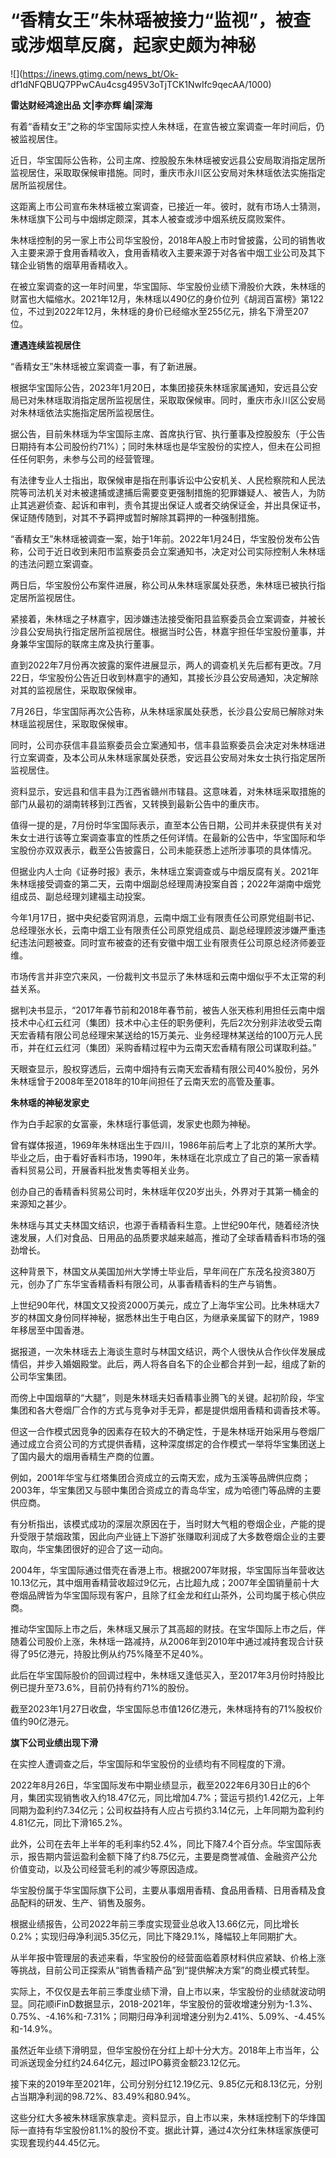 # “香精女王”朱林瑶被接力“监视”，被查或涉烟草反腐，起家史颇为神秘

![](https://inews.gtimg.com/news_bt/Ok-
df1dNFQBUQ7PPwCAu4csg495V3oTjTCK1NwIfc9qecAA/1000)

**雷达财经鸿途出品 文|李亦辉 编|深海**

有着“香精女王”之称的华宝国际实控人朱林瑶，在宣告被立案调查一年时间后，仍被监视居住。

近日，华宝国际公告称，公司主席、控股股东朱林瑶被安远县公安局取消指定居所监视居住，采取取保候审措施。同时，重庆市永川区公安局对朱林瑶依法实施指定居所监视居住。

这距离上市公司宣布朱林瑶被立案调查，已接近一年。彼时，就有市场人士猜测，朱林瑶旗下公司与中烟绑定颇深，其本人被查或涉中烟系统反腐败案件。

朱林瑶控制的另一家上市公司华宝股份，2018年A股上市时曾披露，公司的销售收入主要来源于食用香精收入，食用香精收入主要来源于对各省中烟工业公司及其下辖企业销售的烟草用香精收入。

在被立案调查的这一年时间里，华宝国际、华宝股份业绩下滑股价大跌，朱林瑶的财富也大幅缩水。2021年12月，朱林瑶以490亿的身价位列《胡润百富榜》第122位，不过到2022年12月，朱林瑶的身价已经缩水至255亿元，排名下滑至207位。

**遭遇连续监视居住**

“香精女王”朱林瑶被立案调查一事，有了新进展。

根据华宝国际公告，2023年1月20日，本集团接获朱林瑶家属通知，安远县公安局已对朱林瑶取消指定居所监视居住，采取取保候审。同时，重庆市永川区公安局对朱林瑶依法实施指定居所监视居住。

据公告，目前朱林瑶为华宝国际主席、首席执行官、执行董事及控股股东（于公告日期持有本公司股份约71%）；同时朱林瑶也是华宝股份的实控人，但未在公司担任任何职务，未参与公司的经营管理。

有法律专业人士指出，取保候审是指在刑事诉讼中公安机关、人民检察院和人民法院等司法机关对未被逮捕或逮捕后需要变更强制措施的犯罪嫌疑人、被告人，为防止其逃避侦查、起诉和审判，责令其提出保证人或者交纳保证金，并出具保证书，保证随传随到，对其不予羁押或暂时解除其羁押的一种强制措施。

“香精女王”朱林瑶被调查一案，始于1年前。2022年1月24日，华宝股份发布公告称，公司于近日收到耒阳市监察委员会立案通知书，决定对公司实际控制人朱林瑶的违法问题立案调查。

两日后，华宝股份公布案件进展，称公司从朱林瑶家属处获悉，朱林瑶已被执行指定居所监视居住。

紧接着，朱林瑶之子林嘉宇，因涉嫌违法接受衡阳县监察委员会立案调查，并被长沙县公安局执行指定居所监视居住。根据当时公告，林嘉宇担任华宝股份董事，并身兼华宝国际的联席主席及执行董事。

直到2022年7月份再次披露的案件进展显示，两人的调查机关先后都有更改。7月22日，华宝股份公告近日收到林嘉宇的通知，其接长沙县公安局通知，决定解除对其的监视居住，采取取保候审。

7月26日，华宝国际再次公告称，从朱林瑶家属处获悉，长沙县公安局已解除对朱林瑶监视居住，采取取保候审。

同时，公司亦获信丰县监察委员会立案通知书，信丰县监察委员会决定对朱林瑶进行立案调查，及本公司从朱林瑶家属处获悉，安远县公安局对朱女士执行指定居所监视居住。

资料显示，安远县和信丰县为江西省赣州市辖县。这意味着，对朱林瑶采取措施的部门从最初的湖南转移到江西省，又转换到最新公告中的重庆市。

值得一提的是，7月份时华宝国际表示，直至本公告日期，公司并未获提供有关对朱女士进行该等立案调查事宜的性质之任何详情。在最新的公告中，华宝国际和华宝股份亦双双表示，截至公告披露日，公司未能获悉上述所涉事项的具体情况。

但据业内人士向《证券时报》表示，朱林瑶立案调查或与中烟反腐有关。2021年朱林瑶接受调查的第二天，云南中烟副总经理周涛投案自首；2022年湖南中烟党组成员、副总经理刘建福主动投案。

今年1月17日，据中央纪委官网消息，云南中烟工业有限责任公司原党组副书记、总经理张水长，云南中烟工业有限责任公司原党组成员、副总经理顾波涉嫌严重违纪违法问题被查。同时宣布被查的还有安徽中烟工业有限责任公司原总经济师姜亚维。

市场传言并非空穴来风，一份裁判文书显示了朱林瑶和云南中烟似乎不太正常的利益关系。

据判决书显示，“2017年春节前和2018年春节前，被告人张天栋利用担任云南中烟技术中心红云红河（集团）技术中心主任的职务便利，先后2次分别非法收受云南天宏香精有限公司总经理宋某送给的15万美元、业务经理林某送给的100万元人民币，并在红云红河（集团）采购香精过程中为云南天宏香精有限公司谋取利益。”

天眼查显示，股权穿透后，云南中烟持有云南天宏香精有限公司40%股份，另外朱林瑶曾于2008年至2018年的10年间担任了云南天宏的高管及董事。

**朱林瑶的神秘发家史**

作为白手起家的女富豪，朱林瑶行事低调，发家史也颇为神秘。

曾有媒体报道，1969年朱林瑶出生于四川，1986年前后考上了北京的某所大学。毕业之后，由于看好香料市场，1990年，朱林瑶在北京成立了自己的第一家香精香料贸易公司，开展香料批发售卖等相关业务。

创办自己的香精香料贸易公司时，朱林瑶年仅20岁出头，外界对于其第一桶金的来源知之甚少。

朱林瑶与其丈夫林国文结识，也源于香精香料生意。上世纪90年代，随着经济快速发展，人们对食品、日用品的品质要求越来越高，推动了全球香精香料市场的强劲增长。

这种背景下，林国文从美国加州大学博士毕业后，早年间在广东茂名投资380万元，创办了广东华宝香精香料有限公司，从事香精香料的生产与销售。

上世纪90年代，林国文又投资2000万美元，成立了上海华宝公司。比朱林瑶大7岁的林国文身份同样神秘，据悉林出生于电白区，为继承亲属留下的财产，1989年移居至中国香港。

据报道，一次朱林瑶去上海谈生意时与林国文结识，两个人很快从合作伙伴发展成情侣，并步入婚姻殿堂。此后，两人将各自名下的企业都合并到一起，组成了新的公司华宝集团。

而傍上中国烟草的“大腿”，则是朱林瑶夫妇香精事业腾飞的关键。起初阶段，华宝集团和各大卷烟厂合作的方式与竞争对手无异，都是提供烟用香精和调香技术等。

但这一合作模式因竞争的因素存在较大的不确定性，于是朱林瑶开始采用与卷烟厂通过成立合资公司的方式提供香精，这种深度绑定的合作模式一举将华宝集团送上了国内最大的烟用香精生产商的位置。

例如，2001年华宝与红塔集团合资成立的云南天宏，成为玉溪等品牌供应商；2003年，华宝集团又与颐中集团合资成立的青岛华宝，成为哈德门等品牌的主要供应商。

有分析指出，该模式成功的深层次原因在于，当时财大气粗的卷烟企业，产能的提升受限于禁烟政策，因此向产业链上下游扩张赚取利润成了大多数卷烟企业的主要取向，华宝集团很好的迎合了这一动向。

2004年，华宝国际通过借壳在香港上市。根据2007年财报，华宝国际当年营收达10.13亿元，其中烟用香精营收超过9亿元，占比超九成；2007年全国销量前十大卷烟品牌皆为华宝国际现有客户，且除了红金龙和红山茶外，公司均属于核心供应商。

推动华宝国际上市之后，朱林瑶又展示了其高超的财技。在宝华国际上市之后，伴随着公司股价上涨，朱林瑶一路减持，从2006年到2010年中通过减持套现合计获得了95亿港元，持股比例从约75%降至不足40%。

此后在华宝国际股价的回调过程中，朱林瑶又逢低买入，至2017年3月份时持股比例已提升至73.6%，目前仍持有约71%的股份。

截至2023年1月27日收盘，华宝国际总市值126亿港元，朱林瑶持有的71%股权价值约90亿港元。

**旗下公司业绩出现下滑**

在实控人遭调查之后，华宝国际和华宝股份的业绩均有不同程度的下滑。

2022年8月26日，华宝国际发布中期业绩显示，截至2022年6月30日止的6个月，集团实现销售收入约18.47亿元，同比增加4.7%；营运亏损约1.42亿元，上年同期为盈利约7.34亿元；公司权益持有人应占亏损约3.14亿元，上年同期为盈利约4.81亿元，同比下滑165.2%。

此外，公司在去年上半年的毛利率约52.4%，同比下降7.4个百分点。华宝国际表示，报告期内营运盈利金额下降了约8.75亿元，主要是商誉减值、金融资产公允价值变动，以及公司经营毛利的减少等原因造成。

华宝股份属于华宝国际旗下公司，主要从事烟用香精、食品用香精、日用香精及食品配料的研发、生产、销售及服务。

根据业绩报告，公司2022年前三季度实现营业总收入13.66亿元，同比增长0.2%；实现归母净利润5.35亿元，同比下降29.1%，降幅较上年同期扩大。

从半年报中管理层的表述来看，华宝股份的经营面临着原材料供应紧缺、价格上涨等挑战，目前公司正探索从“销售香精产品”到“提供解决方案”的商业模式转型。

实际上，不仅仅是去年前三季度业绩下滑，自上市以来，华宝股份的业绩就波动明显。同花顺iFinD数据显示，2018-2021年，华宝股份的营收增速分别为-1.3%、0.75%、-4.16%和-7.31%；同期归母净利润增速分别为2.41%、5.09%、-4.45%和-14.9%。

虽然近年业绩下滑明显，但华宝股份在分红上却十分大方。2018年上市当年，公司派送现金分红约24.64亿元，超过IPO募资金额23.12亿元。

接下来的2019年至2021年，公司分别分红12.19亿元、9.85亿元和8.13亿元，分别占当期净利润的98.72%、83.49%和80.94%。

这些分红大多被朱林瑶家族拿走。资料显示，自上市以来，朱林瑶控制下的华烽国际一直持有华宝股份81.1%的股份不变。据此计算，通过4次分红朱林瑶家族便可实现套现约44.45亿元。

